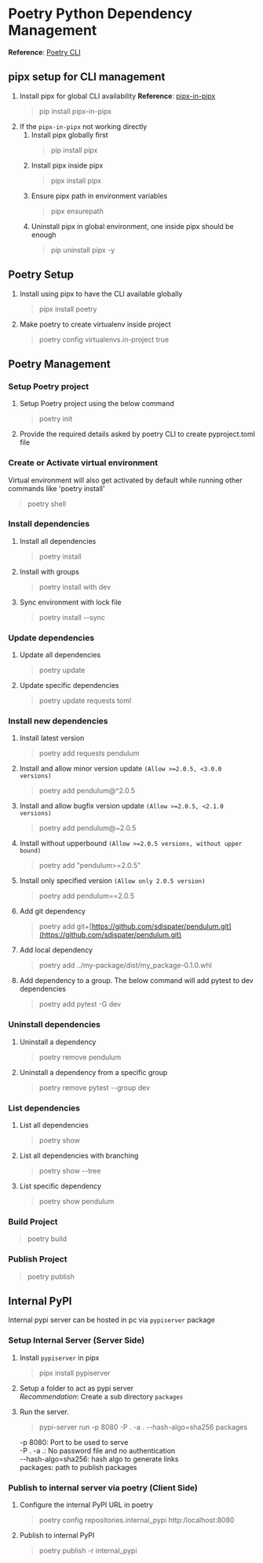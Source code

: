 # Poetry Python Dependency Management

**Reference**: [Poetry CLI](https://python-poetry.org/docs/cli/)

## pipx setup for CLI management

1. Install pipx for global CLI availability
   **Reference**: [pipx-in-pipx](https://pypi.org/project/pipx-in-pipx/)
   > pip install pipx-in-pipx
2. If the `pipx-in-pipx` not working directly
   1. Install pipx globally first
      > pip install pipx
   2. Install pipx inside pipx
      > pipx install pipx
   3. Ensure pipx path in environment variables
      > pipx ensurepath
   4. Uninstall pipx in global environment, one inside pipx should be enough
      > pip uninstall pipx -y

## Poetry Setup

1. Install using pipx to have the CLI available globally
   > pipx install poetry
2. Make poetry to create virtualenv inside project
   > poetry config virtualenvs.in-project true

## Poetry Management

### Setup Poetry project

1. Setup Poetry project using the below command
   > poetry init
2. Provide the required details asked by poetry CLI to create pyproject.toml file

### Create or Activate virtual environment

Virtual environment will also get activated by default while running other commands like 'poetry install'

> poetry shell

### Install dependencies

1. Install all dependencies
   > poetry install
2. Install with groups
   > poetry install with dev
3. Sync environment with lock file
   > poetry install --sync

### Update dependencies

1. Update all dependencies
   > poetry update
2. Update specific dependencies
   > poetry update requests toml

### Install new dependencies

1. Install latest version
   > poetry add requests pendulum
2. Install and allow minor version update `(Allow >=2.0.5, <3.0.0 versions)`
   > poetry add pendulum@^2.0.5
3. Install and allow bugfix version update `(Allow >=2.0.5, <2.1.0 versions)`
   > poetry add pendulum@~2.0.5
4. Install without upperbound `(Allow >=2.0.5 versions, without upper bound)`
   > poetry add "pendulum>=2.0.5"
5. Install only specified version `(Allow only 2.0.5 version)`
   > poetry add pendulum==2.0.5
6. Add git dependency
   > poetry add git+[https://github.com/sdispater/pendulum.git](https://github.com/sdispater/pendulum.git)
7. Add local dependency
   > poetry add ../my-package/dist/my_package-0.1.0.whl
8. Add dependency to a group. The below command will add pytest to dev dependencies
   > poetry add pytest -G dev

### Uninstall dependencies

1. Uninstall a dependency
   > poetry remove pendulum
2. Uninstall a dependency from a specific group
   > poetry remove pytest --group dev

### List dependencies

1. List all dependencies
   > poetry show
2. List all dependencies with branching
   > poetry show --tree
3. List specific dependency
   > poetry show pendulum

### Build Project

> poetry build

### Publish Project

> poetry publish

## Internal PyPI

Internal pypi server can be hosted in pc via `pypiserver` package

### Setup Internal Server (Server Side)

1. Install `pypiserver` in pipx
   > pipx install pypiserver
2. Setup a folder to act as pypi server  
   _Recommendation_: Create a sub directory `packages`
3. Run the server.

   > pypi-server run -p 8080 -P . -a . --hash-algo=sha256 packages

   -p 8080: Port to be used to serve  
   -P . -a .: No password file and no authentication  
   --hash-algo=sha256: hash algo to generate links  
   packages: path to publish packages

### Publish to internal server via poetry (Client Side)

1. Configure the internal PyPI URL in poetry
   > poetry config repositories.internal_pypi http:/localhost:8080
2. Publish to internal PyPI
   > poetry publish -r internal_pypi
